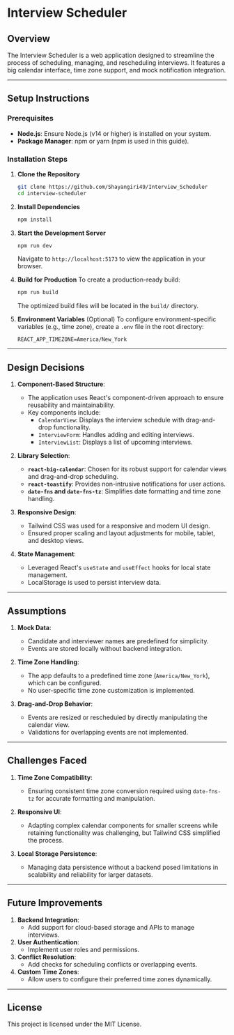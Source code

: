 # Interview Scheduler

## Overview
The Interview Scheduler is a web application designed to streamline the process of scheduling, managing, and rescheduling interviews. It features a big calendar interface, time zone support, and mock notification integration.

---

## Setup Instructions

### Prerequisites
- **Node.js**: Ensure Node.js (v14 or higher) is installed on your system.
- **Package Manager**: npm or yarn (npm is used in this guide).

### Installation Steps

1. **Clone the Repository**
   ```bash
   git clone https://github.com/Shayangiri49/Interview_Scheduler
   cd interview-scheduler
   ```

2. **Install Dependencies**
   ```bash
   npm install
   ```

3. **Start the Development Server**
   ```bash
   npm run dev
   ```
   Navigate to `http://localhost:5173` to view the application in your browser.

4. **Build for Production**
   To create a production-ready build:
   ```bash
   npm run build
   ```
   The optimized build files will be located in the `build/` directory.

5. **Environment Variables** (Optional)
   To configure environment-specific variables (e.g., time zone), create a `.env` file in the root directory:
   ```env
   REACT_APP_TIMEZONE=America/New_York
   ```

---

## Design Decisions

1. **Component-Based Structure**:
   - The application uses React's component-driven approach to ensure reusability and maintainability.
   - Key components include:
     - `CalendarView`: Displays the interview schedule with drag-and-drop functionality.
     - `InterviewForm`: Handles adding and editing interviews.
     - `InterviewList`: Displays a list of upcoming interviews.

2. **Library Selection**:
   - **`react-big-calendar`**: Chosen for its robust support for calendar views and drag-and-drop scheduling.
   - **`react-toastify`**: Provides non-intrusive notifications for user actions.
   - **`date-fns` and `date-fns-tz`**: Simplifies date formatting and time zone handling.

3. **Responsive Design**:
   - Tailwind CSS was used for a responsive and modern UI design.
   - Ensured proper scaling and layout adjustments for mobile, tablet, and desktop views.

4. **State Management**:
   - Leveraged React's `useState` and `useEffect` hooks for local state management.
   - LocalStorage is used to persist interview data.

---

## Assumptions

1. **Mock Data**:
   - Candidate and interviewer names are predefined for simplicity.
   - Events are stored locally without backend integration.

2. **Time Zone Handling**:
   - The app defaults to a predefined time zone (`America/New_York`), which can be configured.
   - No user-specific time zone customization is implemented.

3. **Drag-and-Drop Behavior**:
   - Events are resized or rescheduled by directly manipulating the calendar view.
   - Validations for overlapping events are not implemented.

---

## Challenges Faced

1. **Time Zone Compatibility**:
   - Ensuring consistent time zone conversion required using `date-fns-tz` for accurate formatting and manipulation.

2. **Responsive UI**:
   - Adapting complex calendar components for smaller screens while retaining functionality was challenging, but Tailwind CSS simplified the process.

3. **Local Storage Persistence**:
   - Managing data persistence without a backend posed limitations in scalability and reliability for larger datasets.

---

## Future Improvements

1. **Backend Integration**:
   - Add support for cloud-based storage and APIs to manage interviews.
2. **User Authentication**:
   - Implement user roles and permissions.
3. **Conflict Resolution**:
   - Add checks for scheduling conflicts or overlapping events.
4. **Custom Time Zones**:
   - Allow users to configure their preferred time zones dynamically.

---

## License
This project is licensed under the MIT License.
